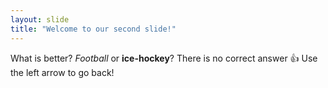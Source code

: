 ```yaml
---
layout: slide
title: "Welcome to our second slide!"
---
```

What is better? *Football* or **ice-hockey**? There is no correct answer 👍
Use the left arrow to go back!
